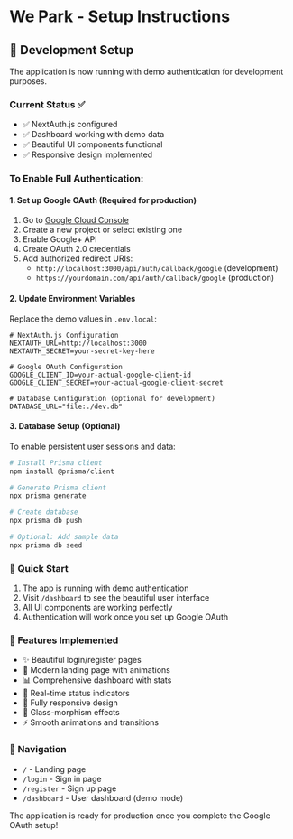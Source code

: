 # We Park - Setup Instructions

## 🔧 Development Setup

The application is now running with demo authentication for development purposes.

### Current Status ✅
- ✅ NextAuth.js configured
- ✅ Dashboard working with demo data
- ✅ Beautiful UI components functional
- ✅ Responsive design implemented

### To Enable Full Authentication:

#### 1. Set up Google OAuth (Required for production)

1. Go to [Google Cloud Console](https://console.cloud.google.com/)
2. Create a new project or select existing one
3. Enable Google+ API
4. Create OAuth 2.0 credentials
5. Add authorized redirect URIs:
   - `http://localhost:3000/api/auth/callback/google` (development)
   - `https://yourdomain.com/api/auth/callback/google` (production)

#### 2. Update Environment Variables

Replace the demo values in `.env.local`:

```env
# NextAuth.js Configuration
NEXTAUTH_URL=http://localhost:3000
NEXTAUTH_SECRET=your-secret-key-here

# Google OAuth Configuration
GOOGLE_CLIENT_ID=your-actual-google-client-id
GOOGLE_CLIENT_SECRET=your-actual-google-client-secret

# Database Configuration (optional for development)
DATABASE_URL="file:./dev.db"
```

#### 3. Database Setup (Optional)

To enable persistent user sessions and data:

```bash
# Install Prisma client
npm install @prisma/client

# Generate Prisma client
npx prisma generate

# Create database
npx prisma db push

# Optional: Add sample data
npx prisma db seed
```

### 🚀 Quick Start

1. The app is running with demo authentication
2. Visit `/dashboard` to see the beautiful user interface
3. All UI components are working perfectly
4. Authentication will work once you set up Google OAuth

### 🎨 Features Implemented

- ✨ Beautiful login/register pages
- 🎯 Modern landing page with animations
- 📊 Comprehensive dashboard with stats
- 🔄 Real-time status indicators
- 📱 Fully responsive design
- 🎨 Glass-morphism effects
- ⚡ Smooth animations and transitions

### 🔗 Navigation

- `/` - Landing page
- `/login` - Sign in page  
- `/register` - Sign up page
- `/dashboard` - User dashboard (demo mode)

The application is ready for production once you complete the Google OAuth setup!
